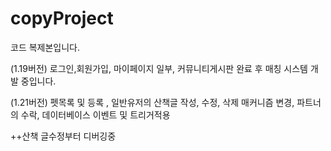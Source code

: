 # copyProject

코드 복제본입니다.

(1.19버전)
로그인,회원가입, 마이페이지 일부, 커뮤니티게시판 완료 후
매칭 시스템 개발 중입니다.

(1.21버전)
펫목록 및 등록 , 일반유저의 산책글 작성, 수정, 삭제 매커니즘 변경, 파트너의 수락, 데이터베이스 이벤트 및 트리거적용

++산책 글수정부터 디버깅중
